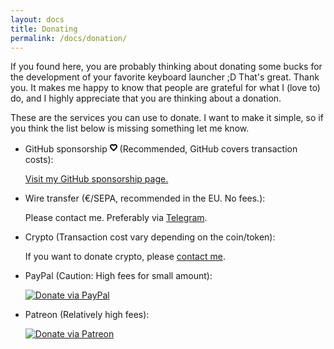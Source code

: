 ```yaml
---
layout: docs
title: Donating
permalink: /docs/donation/
---
```


If you found here, you are probably thinking about donating some bucks for the development of your favorite keyboard launcher ;D That's great. Thank you. It makes me happy to know that people are grateful for what I (love to) do, and I highly appreciate that you are thinking about a donation.

These are the services you can use to donate. I want to make it simple, so if you think the list below is missing something let me know.

* GitHub sponsorship <svg class="octicon octicon-heart-outline icon-sponsor text-pink mr-2" viewBox="0 0 12 16" version="1.1" width="12" height="16" aria-hidden="true"><path fill-rule="evenodd" d="M1.192 3.924C1.909 3.294 2.835 3 3.727 3 4.73 3 5.513 3.485 6 3.894 6.488 3.485 7.271 3 8.273 3c.892 0 1.818.293 2.535.924C11.545 4.572 12 5.525 12 6.7c0 .962-.435 1.891-.944 2.67-.522.8-1.2 1.558-1.852 2.203a24.563 24.563 0 01-1.793 1.6c-.451.365-1.39 1.045-1.39 1.045s-1.277-.921-1.431-1.046a24.57 24.57 0 01-1.793-1.599c-.652-.645-1.33-1.404-1.853-2.202C.434 8.59 0 7.662 0 6.7c0-1.175.455-2.128 1.192-2.776zm4.96 7.694l-.151.122a22.6 22.6 0 01-1.797-1.588c-.599-.593-1.17-1.24-1.586-1.876C2.19 7.621 2 7.088 2 6.7c0-.625.226-1.022.513-1.274.305-.27.743-.426 1.214-.426.344 0 .686.172.993.43.191.161.332.314.455.448.255.278.432.472.826.472a.868.868 0 00.497-.14c.146-.096.264-.232.394-.38.112-.13.234-.27.39-.4.306-.258.647-.43.99-.43.472 0 .91.157 1.215.426.287.252.513.649.513 1.274 0 .388-.19.922-.618 1.576-.416.636-.987 1.283-1.585 1.876-.595.589-1.193 1.1-1.645 1.466z"></path></svg> (Recommended, GitHub covers transaction costs):

  [Visit my GitHub sponsorship page.](https://github.com/sponsors/ManuelSchneid3r)

* Wire transfer (€/SEPA, recommended in the EU. No fees.):

  Please contact me. Preferably via [Telegram](https://t.me/manuelschneider).

* Crypto (Transaction cost vary depending on the coin/token):

  If you want to donate crypto, please [contact me](https://t.me/manuelschneider).

* PayPal (Caution: High fees for small amount):

  [![Donate via PayPal](https://www.paypalobjects.com/en_US/i/btn/btn_donate_SM.gif)](https://www.paypal.com/cgi-bin/webscr?cmd=_s-xclick&hosted_button_id=W74BQPKPGNSNC)

* Patreon (Relatively high fees):  

  [![Donate via Patreon](/img/patreon.png)](https://www.patreon.com/bePatron?u=4631163)

